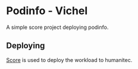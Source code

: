 # Podinfo - Vichel

A simple score project deploying podinfo.

## Deploying

[Score](https://score.dev/) is used to deploy the workload to humanitec.
